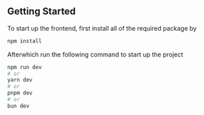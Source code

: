 
## Getting Started

To start up the frontend,
first install all of the required package by 

```bash
npm install
```
Afterwhich run the following command to start up the project
```bash
npm run dev
# or
yarn dev
# or
pnpm dev
# or
bun dev
```

